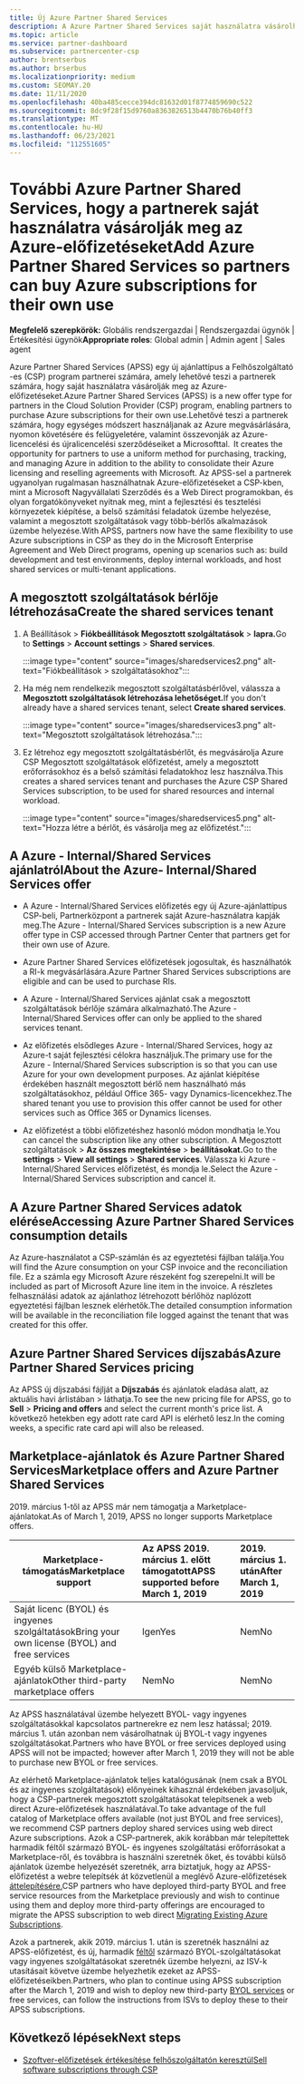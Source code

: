 ```yaml
---
title: Új Azure Partner Shared Services
description: A Azure Partner Shared Services saját használatra vásárolhat Azure-előfizetéseket, és egységes módszert használhat az Azure megvásárlására, nyomon követésére és kezelésére.
ms.topic: article
ms.service: partner-dashboard
ms.subservice: partnercenter-csp
author: brentserbus
ms.author: brserbus
ms.localizationpriority: medium
ms.custom: SEOMAY.20
ms.date: 11/11/2020
ms.openlocfilehash: 40ba485cecce394dc81632d01f8774859690c522
ms.sourcegitcommit: 8dc9f28f15d9760a8363826513b4470b76b40ff3
ms.translationtype: MT
ms.contentlocale: hu-HU
ms.lasthandoff: 06/23/2021
ms.locfileid: "112551605"
---
```

# <a name="add-azure-partner-shared-services-so-partners-can-buy-azure-subscriptions-for-their-own-use"></a><span data-ttu-id="4590d-103">További Azure Partner Shared Services, hogy a partnerek saját használatra vásárolják meg az Azure-előfizetéseket</span><span class="sxs-lookup"><span data-stu-id="4590d-103">Add Azure Partner Shared Services so partners can buy Azure subscriptions for their own use</span></span>

<span data-ttu-id="4590d-104">**Megfelelő szerepkörök:** Globális rendszergazdai | Rendszergazdai ügynök | Értékesítési ügynök</span><span class="sxs-lookup"><span data-stu-id="4590d-104">**Appropriate roles**: Global admin | Admin agent | Sales agent</span></span>

<span data-ttu-id="4590d-105">Azure Partner Shared Services (APSS) egy új ajánlattípus a Felhőszolgáltató -es (CSP) program partnerei számára, amely lehetővé teszi a partnerek számára, hogy saját használatra vásárolják meg az Azure-előfizetéseket.</span><span class="sxs-lookup"><span data-stu-id="4590d-105">Azure Partner Shared Services (APSS) is a new offer type for partners in the Cloud Solution Provider (CSP) program, enabling partners to purchase Azure subscriptions for their own use.</span></span><span data-ttu-id="4590d-106">Lehetővé teszi a partnerek számára, hogy egységes módszert használjanak az Azure megvásárlására, nyomon követésére és felügyeletére, valamint összevonják az Azure-licencelési és újralicencelési szerződéseiket a Microsofttal.</span><span class="sxs-lookup"><span data-stu-id="4590d-106">  It creates the opportunity for partners to use a uniform method for purchasing, tracking, and managing Azure in addition to the ability to consolidate their Azure licensing and reselling agreements with Microsoft.</span></span> <span data-ttu-id="4590d-107">Az APSS-sel a partnerek ugyanolyan rugalmasan használhatnak Azure-előfizetéseket a CSP-kben, mint a Microsoft Nagyvállalati Szerződés és a Web Direct programokban, és olyan forgatókönyveket nyitnak meg, mint a fejlesztési és tesztelési környezetek kiépítése, a belső számítási feladatok üzembe helyezése, valamint a megosztott szolgáltatások vagy több-bérlős alkalmazások üzembe helyezése.</span><span class="sxs-lookup"><span data-stu-id="4590d-107">With APSS, partners now have the same flexibility to use Azure subscriptions in CSP as they do in the Microsoft Enterprise Agreement and Web Direct programs, opening up scenarios such as:  build development and test environments, deploy internal workloads, and host shared services or multi-tenant applications.</span></span>  

## <a name="create-the-shared-services-tenant"></a><span data-ttu-id="4590d-108">A megosztott szolgáltatások bérlője létrehozása</span><span class="sxs-lookup"><span data-stu-id="4590d-108">Create the shared services tenant</span></span>

1. <span data-ttu-id="4590d-109">A Beállítások  >  **Fiókbeállítások Megosztott szolgáltatások**  >  **lapra.**</span><span class="sxs-lookup"><span data-stu-id="4590d-109">Go to **Settings** > **Account settings** > **Shared services**.</span></span>

   :::image type="content" source="images/sharedservices2.png" alt-text="Fiókbeállítások > szolgáltatásokhoz":::

2. <span data-ttu-id="4590d-111">Ha még nem rendelkezik megosztott szolgáltatásbérlővel, válassza a **Megosztott szolgáltatások létrehozása lehetőséget.**</span><span class="sxs-lookup"><span data-stu-id="4590d-111">If you don't already have a shared services tenant, select **Create shared services**.</span></span>

   :::image type="content" source="images/sharedservices3.png" alt-text="Megosztott szolgáltatások létrehozása.":::

3. <span data-ttu-id="4590d-113">Ez létrehoz egy megosztott szolgáltatásbérlőt, és megvásárolja Azure CSP Megosztott szolgáltatások előfizetést, amely a megosztott erőforrásokhoz és a belső számítási feladatokhoz lesz használva.</span><span class="sxs-lookup"><span data-stu-id="4590d-113">This creates a shared services tenant and purchases the Azure CSP Shared Services subscription, to be used for shared resources and internal workload.</span></span>

   :::image type="content" source="images/sharedservices5.png" alt-text="Hozza létre a bérlőt, és vásárolja meg az előfizetést.":::

## <a name="about-the-azure--internalshared-services-offer"></a><span data-ttu-id="4590d-115">A Azure - Internal/Shared Services ajánlatról</span><span class="sxs-lookup"><span data-stu-id="4590d-115">About the Azure- Internal/Shared Services offer</span></span>

- <span data-ttu-id="4590d-116">A Azure - Internal/Shared Services előfizetés egy új Azure-ajánlattípus CSP-beli, Partnerközpont a partnerek saját Azure-használatra kapják meg.</span><span class="sxs-lookup"><span data-stu-id="4590d-116">The Azure - Internal/Shared Services subscription is a new Azure offer type in CSP accessed through Partner Center that partners get for their own use of Azure.</span></span>

- <span data-ttu-id="4590d-117">Azure Partner Shared Services előfizetések jogosultak, és használhatók a RI-k megvásárlására.</span><span class="sxs-lookup"><span data-stu-id="4590d-117">Azure Partner Shared Services subscriptions are eligible and can be used to purchase RIs.</span></span>

- <span data-ttu-id="4590d-118">A Azure - Internal/Shared Services ajánlat csak a megosztott szolgáltatások bérlője számára alkalmazható.</span><span class="sxs-lookup"><span data-stu-id="4590d-118">The Azure - Internal/Shared Services offer can only be applied to the shared services tenant.</span></span>

- <span data-ttu-id="4590d-119">Az előfizetés elsődleges Azure - Internal/Shared Services, hogy az Azure-t saját fejlesztési célokra használjuk.</span><span class="sxs-lookup"><span data-stu-id="4590d-119">The primary use for the Azure - Internal/Shared Services subscription is so that you can use Azure for your own development purposes.</span></span> <span data-ttu-id="4590d-120">Az ajánlat kiépítése érdekében használt megosztott bérlő nem használható más szolgáltatásokhoz, például Office 365- vagy Dynamics-licencekhez.</span><span class="sxs-lookup"><span data-stu-id="4590d-120">The shared tenant you use to provision this offer cannot be used for other services such as Office 365 or Dynamics licenses.</span></span>

- <span data-ttu-id="4590d-121">Az előfizetést a többi előfizetéshez hasonló módon mondhatja le.</span><span class="sxs-lookup"><span data-stu-id="4590d-121">You can cancel the subscription like any other subscription.</span></span> <span data-ttu-id="4590d-122">A Megosztott szolgáltatások  >  **Az összes megtekintése**  >  **beállításokat.**</span><span class="sxs-lookup"><span data-stu-id="4590d-122">Go to the **settings** > **View all settings** > **Shared services**.</span></span> <span data-ttu-id="4590d-123">Válassza ki Azure - Internal/Shared Services előfizetést, és mondja le.</span><span class="sxs-lookup"><span data-stu-id="4590d-123">Select the Azure - Internal/Shared Services subscription and cancel it.</span></span>

## <a name="accessing-azure-partner-shared-services-consumption-details"></a><span data-ttu-id="4590d-124">A Azure Partner Shared Services adatok elérése</span><span class="sxs-lookup"><span data-stu-id="4590d-124">Accessing Azure Partner Shared Services consumption details</span></span>

<span data-ttu-id="4590d-125">Az Azure-használatot a CSP-számlán és az egyeztetési fájlban találja.</span><span class="sxs-lookup"><span data-stu-id="4590d-125">You will find the Azure consumption on your CSP invoice and the reconciliation file.</span></span> <span data-ttu-id="4590d-126">Ez a számla egy Microsoft Azure részeként fog szerepelni.</span><span class="sxs-lookup"><span data-stu-id="4590d-126">It will be included as part of Microsoft Azure line item in the invoice.</span></span> <span data-ttu-id="4590d-127">A részletes felhasználási adatok az ajánlathoz létrehozott bérlőhöz naplózott egyeztetési fájlban lesznek elérhetők.</span><span class="sxs-lookup"><span data-stu-id="4590d-127">The detailed consumption information will be available in the reconciliation file logged against the tenant that was created for this offer.</span></span>

## <a name="azure-partner-shared-services-pricing"></a><span data-ttu-id="4590d-128">Azure Partner Shared Services díjszabás</span><span class="sxs-lookup"><span data-stu-id="4590d-128">Azure Partner Shared Services pricing</span></span>

<span data-ttu-id="4590d-129">Az APSS új díjszabási fájlját a **Díjszabás** és ajánlatok eladása alatt, az aktuális havi árlistában  >   láthatja.</span><span class="sxs-lookup"><span data-stu-id="4590d-129">To see the new pricing file for APSS, go to **Sell** > **Pricing and offers** and select the current month's price list.</span></span> <span data-ttu-id="4590d-130">A következő hetekben egy adott rate card API is elérhető lesz.</span><span class="sxs-lookup"><span data-stu-id="4590d-130">In the coming weeks, a specific rate card api will also be released.</span></span>

## <a name="marketplace-offers-and-azure-partner-shared-services"></a><span data-ttu-id="4590d-131">Marketplace-ajánlatok és Azure Partner Shared Services</span><span class="sxs-lookup"><span data-stu-id="4590d-131">Marketplace offers and Azure Partner Shared Services</span></span>

<span data-ttu-id="4590d-132">2019. március 1-től az APSS már nem támogatja a Marketplace-ajánlatokat.</span><span class="sxs-lookup"><span data-stu-id="4590d-132">As of March 1, 2019, APSS no longer supports Marketplace offers.</span></span>

|<span data-ttu-id="4590d-133">**Marketplace-támogatás**</span><span class="sxs-lookup"><span data-stu-id="4590d-133">**Marketplace support**</span></span>   |<span data-ttu-id="4590d-134">**Az APSS 2019. március 1. előtt támogatott**</span><span class="sxs-lookup"><span data-stu-id="4590d-134">**APSS supported before March 1, 2019**</span></span>|<span data-ttu-id="4590d-135">**2019. március 1. után**</span><span class="sxs-lookup"><span data-stu-id="4590d-135">**After March 1, 2019**</span></span>|
|---------------------------|:----------------------------|:-------------------|
|<span data-ttu-id="4590d-136">Saját licenc (BYOL) és ingyenes szolgáltatások</span><span class="sxs-lookup"><span data-stu-id="4590d-136">Bring your own license (BYOL) and free services</span></span>   | <span data-ttu-id="4590d-137">Igen</span><span class="sxs-lookup"><span data-stu-id="4590d-137">Yes</span></span>   | <span data-ttu-id="4590d-138">Nem</span><span class="sxs-lookup"><span data-stu-id="4590d-138">No</span></span>|
|<span data-ttu-id="4590d-139">Egyéb külső Marketplace-ajánlatok</span><span class="sxs-lookup"><span data-stu-id="4590d-139">Other third-party marketplace offers</span></span>   | <span data-ttu-id="4590d-140">Nem</span><span class="sxs-lookup"><span data-stu-id="4590d-140">No</span></span>   |<span data-ttu-id="4590d-141">Nem</span><span class="sxs-lookup"><span data-stu-id="4590d-141">No</span></span>|

<span data-ttu-id="4590d-142">Az APSS használatával üzembe helyezett BYOL- vagy ingyenes szolgáltatásokkal kapcsolatos partnerekre ez nem lesz hatással; 2019. március 1. után azonban nem vásárolhatnak új BYOL-t vagy ingyenes szolgáltatásokat.</span><span class="sxs-lookup"><span data-stu-id="4590d-142">Partners who have BYOL or free services deployed using APSS will not be impacted; however after March 1, 2019 they will not be able to purchase new BYOL or free services.</span></span>

<span data-ttu-id="4590d-143">Az elérhető Marketplace-ajánlatok teljes katalógusának (nem csak a BYOL és az ingyenes szolgáltatások) előnyeinek kihasznál érdekében javasoljuk, hogy a CSP-partnerek megosztott szolgáltatásokat telepítsenek a web direct Azure-előfizetések használatával.</span><span class="sxs-lookup"><span data-stu-id="4590d-143">To take advantage of the full catalog of Marketplace offers available (not just BYOL and free services), we recommend CSP partners deploy shared services using web direct Azure subscriptions.</span></span>  <span data-ttu-id="4590d-144">Azok a CSP-partnerek, akik korábban már telepítettek harmadik féltől származó BYOL- és ingyenes szolgáltatási erőforrásokat a Marketplace-ről, és továbbra is használni szeretnék őket, és további külső ajánlatok üzembe helyezését szeretnék, arra biztatjuk, hogy az APSS-előfizetést a webre telepítsék át közvetlenül a meglévő Azure-előfizetések [áttelepítésére.](/azure/cloud-solution-provider/migration/migration#migrating-existing-azure-subscriptions)</span><span class="sxs-lookup"><span data-stu-id="4590d-144">CSP partners who have deployed third-party BYOL and free service resources from the Marketplace previously and wish to continue using them and deploy more third-party offerings are encouraged to migrate the APSS subscription to web direct [Migrating Existing Azure Subscriptions](/azure/cloud-solution-provider/migration/migration#migrating-existing-azure-subscriptions).</span></span>

<span data-ttu-id="4590d-145">Azok a partnerek, akik 2019. március 1. után is szeretnék használni az APSS-előfizetést, és új, harmadik [féltől](https://azuremarketplace.microsoft.com/marketplace/apps?filters=byol) származó BYOL-szolgáltatásokat vagy ingyenes szolgáltatásokat szeretnék üzembe helyezni, az ISV-k utasításait követve üzembe helyezhetik ezeket az APSS-előfizetéseikben.</span><span class="sxs-lookup"><span data-stu-id="4590d-145">Partners, who plan to continue using APSS subscription after the March 1, 2019 and wish to deploy new third-party [BYOL services](https://azuremarketplace.microsoft.com/marketplace/apps?filters=byol) or free services, can follow the instructions from ISVs to deploy these to their APSS subscriptions.</span></span>

## <a name="next-steps"></a><span data-ttu-id="4590d-146">Következő lépések</span><span class="sxs-lookup"><span data-stu-id="4590d-146">Next steps</span></span>

- [<span data-ttu-id="4590d-147">Szoftver-előfizetések értékesítése felhőszolgáltatón keresztül</span><span class="sxs-lookup"><span data-stu-id="4590d-147">Sell software subscriptions through CSP</span></span>](csp-software-subscriptions.md)